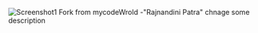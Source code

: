  ![Screenshot1](https://github.com/mycodewolrd/Button/assets/127790354/78074ab4-9ba8-4f41-942b-198635ef07f9)
 Fork from mycodeWrold -"Rajnandini Patra"
chnage some description

